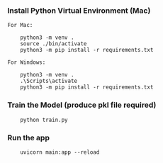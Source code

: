### Install Python Virtual Environment (Mac)

    For Mac:
        
        python3 -m venv .
        source ./bin/activate
        python3 -m pip install -r requirements.txt

    For Windows:

        python3 -m venv .
        .\Scripts\activate
        python3 -m pip install -r requirements.txt

### Train the Model (produce pkl file required)

        python train.py

### Run the app

        uvicorn main:app --reload